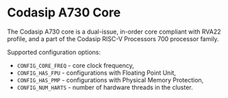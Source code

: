 # Codasip A730 Core

The Codasip A730 core is a dual-issue, in-order core compliant with RVA22 profile, and a part of the Codasip RISC-V Processors 700 processor family.

Supported configuration options:
- `CONFIG_CORE_FREQ` - core clock frequency,
- `CONFIG_HAS_FPU` - configurations with Floating Point Unit,
- `CONFIG_HAS_PMP` - configurations with Physical Memory Protection,
- `CONFIG_NUM_HARTS` - number of hardware threads in the cluster.

